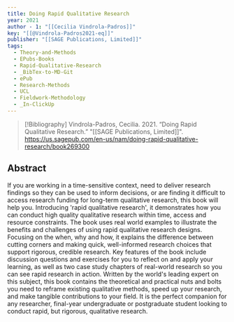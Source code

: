 ```yaml
---
title: Doing Rapid Qualitative Research
year: 2021
author - 1: "[[Cecilia Vindrola-Padros]]"
key: "[[@Vindrola-Padros2021-eq]]"
publisher: "[[SAGE Publications, Limited]]"
tags:
  - Theory-and-Methods
  - EPubs-Books
  - Rapid-Qualitative-Research
  - _BibTex-to-MD-Git
  - ePub
  - Research-Methods
  - UCL
  - Fieldwork-Methodology
  - _In-ClickUp
---
```


> [!Bibliography]
> Vindrola-Padros, Cecilia. 2021. “Doing Rapid Qualitative Research.” "[[SAGE Publications, Limited]]". https://us.sagepub.com/en-us/nam/doing-rapid-qualitative-research/book269300

## Abstract
If you are working in a time-sensitive context, need to deliver research findings so they can be used to inform decisions, or are finding it difficult to access research funding for long-term qualitative research, this book will help you. Introducing 'rapid qualitative research', it demonstrates how you can conduct high quality qualitative research within time, access and resource constraints. The book uses real world examples to illustrate the benefits and challenges of using rapid qualitative research designs. Focusing on the when, why and how, it explains the difference between cutting corners and making quick, well-informed research choices that support rigorous, credible research. Key features of the book include discussion questions and exercises for you to reflect on and apply your learning, as well as two case study chapters of real-world research so you can see rapid research in action. Written by the world's leading expert on this subject, this book contains the theoretical and practical nuts and bolts you need to reframe existing qualitative methods, speed up your research, and make tangible contributions to your field. It is the perfect companion for any researcher, final-year undergraduate or postgraduate student looking to conduct rapid, but rigorous, qualitative research.